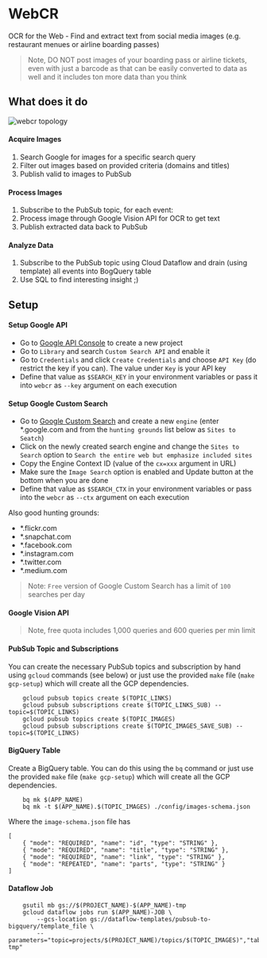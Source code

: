 # WebCR

OCR for the Web - Find and extract text from social media images (e.g. restaurant menues or airline boarding passes)

> Note, DO NOT post images of your boarding pass or airline tickets, even with just a barcode as that can be easily converted to data as well and it includes ton more data than you think

## What does it do

![webcr topology](/../master/img/overview.png?raw=true "webcr topology")

#### Acquire Images

1. Search Google for images for a specific search query
2. Filter out images based on provided criteria (domains and titles)
2. Publish valid to images to PubSub

#### Process Images

1. Subscribe to the PubSub topic, for each event:
2. Process image through Google Vision API for OCR to get text
3. Publish extracted data back to PubSub 
 
#### Analyze Data

1. Subscribe to the PubSub topic using Cloud Dataflow and drain (using template) all events into BogQuery table
2. Use SQL to find interesting insight ;)

## Setup 

#### Setup Google API

* Go to [Google API Console](https://console.developers.google.com/) to create a new project
* Go to `Library` and search `Custom Search API` and enable it
* Go to `Credentials` and click `Create Credentials` and choose `API Key` (do restrict the key if you can). The value under `Key` is your API key
* Define that value as `$SEARCH_KEY` in your environment variables or pass it into `webcr`  as `--key` argument on each execution

#### Setup Google Custom Search

* Go to [Google Custom Search](https://cse.google.com/cse/all) and create a new `engine` (enter *.google.com and from the `hunting grounds` list below as `Sites to Seatch`)
* Click on the newly created search engine and change the `Sites to Search` option to `Search the entire web but emphasize included sites`
* Copy the Engine Context ID (value of the `cx=xxx` argument in URL)
* Make sure the `Image Search` option is enabled and Update button at the bottom when you are done
* Define that value as `$SEARCH_CTX` in your environment variables or pass into the `webcr` as `--ctx` argument on each execution

Also good hunting grounds:

* *.flickr.com
* *.snapchat.com
* *.facebook.com
* *.instagram.com
* *.twitter.com
* *.medium.com

> Note: `Free` version of Google Custom Search has a limit of `100` searches per day

#### Google Vision API

> Note, free quota includes 1,000 queries and 600 queries per min limit

#### PubSub Topic and Subscriptions 

You can create the necessary PubSub topics and subscription by hand using `gcloud` commands (see below) or just use the provided `make` file (`make gcp-setup`) which will create all the GCP dependencies.

```
	gcloud pubsub topics create $(TOPIC_LINKS)
	gcloud pubsub subscriptions create $(TOPIC_LINKS_SUB) --topic=$(TOPIC_LINKS)
	gcloud pubsub topics create $(TOPIC_IMAGES)
	gcloud pubsub subscriptions create $(TOPIC_IMAGES_SAVE_SUB) --topic=$(TOPIC_LINKS)
```

#### BigQuery Table

Create a BigQuery table. You can do this using the `bq` command or just use the provided `make` file (`make gcp-setup`) which will create all the GCP dependencies.

```
	bq mk $(APP_NAME)
	bq mk -t $(APP_NAME).$(TOPIC_IMAGES) ./config/images-schema.json 
```

Where the `image-schema.json` file has

```
[
    { "mode": "REQUIRED", "name": "id", "type": "STRING" }, 
    { "mode": "REQUIRED", "name": "title", "type": "STRING" }, 
    { "mode": "REQUIRED", "name": "link", "type": "STRING" }, 
    { "mode": "REPEATED", "name": "parts", "type": "STRING" }
]
```

#### Dataflow Job

```
	gsutil mb gs://$(PROJECT_NAME)-$(APP_NAME)-tmp
	gcloud dataflow jobs run $(APP_NAME)-JOB \
		--gcs-location gs://dataflow-templates/pubsub-to-bigquery/template_file \
		--parameters="topic=projects/$(PROJECT_NAME)/topics/$(TOPIC_IMAGES)","table=$(PROJECT_NAME):$(APP_NAME).$(TOPIC_IMAGES)","stagingLocation=gs://$(PROJECT_NAME)-$(APP_NAME)-tmp"
```
